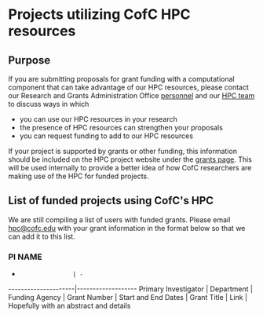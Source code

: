 # Projects utilizing CofC HPC resources

## Purpose
If you are submitting proposals for grant funding with a computational component that can take advantage of our HPC resources, please contact our Research and Grants Administration Office [personnel](http://research.cofc.edu/administration/contact-orga-staff/index.php) and our [HPC team](mailto:hpc@cofc.edu) to discuss ways in which
* you can use our HPC resources in your research
* the presence of HPC resources can strengthen your proposals
* you can request funding to add to our HPC resources

If your project is supported by grants or other funding, this information should be included on the HPC project website under the [grants page](projects.md). This will be used internally to provide a better idea of how CofC researchers are making use of the HPC for funded projects.

## List of funded projects using CofC's HPC

We are still compiling a list of users with funded grants. Please email
[hpc@cofc.edu](mailto:hpc@cofc.edu) with your grant information in the format below so that we can add it to this list.

### PI NAME
-                    | -
---------------------|-------------------
Primary Investigator |
Department           |
Funding Agency       |
Grant Number         |
Start and End Dates  |
Grant Title          |
Link                 | Hopefully with an abstract and details


<!--
### P. Chris Fragile
-                    | -
---------------------|-------------------
Primary Investigator | P. Chris Fragile
Department           | Physics and Astronomy
Funding Agency      | NSF
Grant Number         | 1616185
Dates                | July 2016 -  July 2020
Grant Title          | RUI: Advanced Numerical Simulations of Black Hole Accretion
Link                 | https://www.nsf.gov/awardsearch/showAward?AWD_ID=1616185

### Allan Strand
-                    | -
---------------------|-------------------
Primary Investigator | Allan Strand
Department           | Marine Biology
Funding Agency      | NSF
Grant Number         | 1759797
Dates                | July 2018 -  July 2021
Grant Title          | Collaborative Research: ABI Innovation: RUI: Quantifying biogeographic history: a novel model-based approach to integrating data from genes, fossils, specimens, and environments
Link                 | https://www.nsf.gov/awardsearch/showAward?AWD_ID=1759797&HistoricalAwards=false
-->
